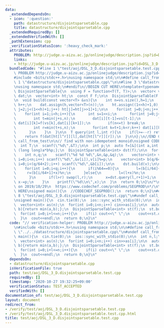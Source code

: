 ```yaml
---
data:
  _extendedDependsOn:
  - icon: ':question:'
    path: datastructure/disjointsparsetable.cpp
    title: datastructure/disjointsparsetable.cpp
  _extendedRequiredBy: []
  _extendedVerifiedWith: []
  _pathExtension: cpp
  _verificationStatusIcon: ':heavy_check_mark:'
  attributes:
    PROBLEM: http://judge.u-aizu.ac.jp/onlinejudge/description.jsp?id=DSL_3_D
    links:
    - http://judge.u-aizu.ac.jp/onlinejudge/description.jsp?id=DSL_3_D
  bundledCode: "#line 1 \"test/aoj/DSL_3_D.disjointsparsetable.test.cpp\"\n// verification-helper:\
    \ PROBLEM http://judge.u-aizu.ac.jp/onlinejudge/description.jsp?id=DSL_3_D\n\n\
    #include <bits/stdc++.h>\nusing namespace std;\n\n#define call_from_test\n#line\
    \ 1 \"datastructure/disjointsparsetable.cpp\"\n\n#line 3 \"datastructure/disjointsparsetable.cpp\"\
    \nusing namespace std;\n#endif\n//BEGIN CUT HERE\ntemplate<typename T>\nstruct\
    \ DisjointSparseTable{\n  using F = function<T(T, T)>;\n  vector< vector<T> >\
    \ dat;\n  vector<int> ht;\n  const F f;\n\n  DisjointSparseTable(F f):f(f){}\n\
    \n  void build(const vector<T> &vs){\n    int n=vs.size(),h=1;\n    while((1<<h)<=n)\
    \ h++;\n    dat.assign(h,vector<T>(n));\n    ht.assign((1<<h)+1,0);\n    for(int\
    \ j=2;j<(1<<h)+1;j++) ht[j]=ht[j>>1]+1;\n\n    for(int j=0;j<n;j++) dat[0][j]=vs[j];\n\
    \    for(int i=1;i<h;i++){\n      int s=1<<i;\n      for(int j=0;j<n;j+=s<<1){\n\
    \        int t=min(j+s,n);\n        dat[i][t-1]=vs[t-1];\n        for(int k=t-2;k>=j;k--)\
    \ dat[i][k]=f(vs[k],dat[i][k+1]);\n        if(n<=t) break;\n        dat[i][t]=vs[t];\n\
    \        int r=min(t+s,n);\n        for(int k=t+1;k<r;k++) dat[i][k]=f(dat[i][k-1],vs[k]);\n\
    \      }\n    }\n  }\n\n  T query(int l,int r){\n    if(l>=--r) return dat[0][l];\n\
    \    return f(dat[ht[l^r]][l],dat[ht[l^r]][r]);\n  }\n\n};\n//END CUT HERE\n#ifndef\
    \ call_from_test\n\n// find with non-idempotent monoid\nsigned CODECHEF_SEGPROD(){\n\
    \  int T;\n  scanf(\"%d\",&T);\n\n  int p;\n  auto f=[&](int a,int b)->int{return\
    \ (long long)a*b%p;};\n  DisjointSparseTable<int> dst(f);\n\n  for(int t=1;t<=T;t++){\n\
    \    int n,q;\n    scanf(\"%d %d %d\",&n,&p,&q);\n    vector<int> v(n);\n    for(int\
    \ i=0;i<n;i++) scanf(\"%d\",&v[i]),v[i]%=p;\n    vector<int> b(q/64+2);\n    for(int\
    \ i=0;i<(q/64+2);i++) scanf(\"%d\",&b[i]);\n\n    dst.build(v);\n\n    int x=0,l=0,r=0;\n\
    \    for(int i=0;i<q;i++){\n      if(i%64==0){\n        l=(b[i/64]+x)%n;\n   \
    \     r=(b[i/64+1]+x)%n;\n      }else{\n        l=(l+x)%n;\n        r=(r+x)%n;\n\
    \      }\n      if(l>r) swap(l,r);\n      x=dst.query(l,r+1)+1;\n      if(x>=p)\
    \ x-=p;\n    }\n    printf(\"%d\\n\",x);\n  }\n  return 0;\n}\n/*\n  verified\
    \ on 2019/10/29\n  https://www.codechef.com/problems/SEGPROD\n*/\n\n//INSERT ABOVE\
    \ HERE\nsigned main(){\n  //CODECHEF_SEGPROD();\n  return 0;\n}\n#endif\n#line\
    \ 8 \"test/aoj/DSL_3_D.disjointsparsetable.test.cpp\"\n#undef call_from_test\n\
    \nsigned main(){\n  cin.tie(0);\n  ios::sync_with_stdio(0);\n\n  int n,l;\n  cin>>n>>l;\n\
    \  vector<int> as(n);\n  for(int i=0;i<n;i++) cin>>as[i];\n\n  auto f=[](int a,int\
    \ b){return min(a,b);};\n  DisjointSparseTable<int> st(f);\n  st.build(as);\n\n\
    \  for(int i=0;i+l<=n;i++){\n    if(i) cout<<\" \";\n    cout<<st.query(i,i+l);\n\
    \  }\n  cout<<endl;\n  return 0;\n}\n"
  code: "// verification-helper: PROBLEM http://judge.u-aizu.ac.jp/onlinejudge/description.jsp?id=DSL_3_D\n\
    \n#include <bits/stdc++.h>\nusing namespace std;\n\n#define call_from_test\n#include\
    \ \"../../datastructure/disjointsparsetable.cpp\"\n#undef call_from_test\n\nsigned\
    \ main(){\n  cin.tie(0);\n  ios::sync_with_stdio(0);\n\n  int n,l;\n  cin>>n>>l;\n\
    \  vector<int> as(n);\n  for(int i=0;i<n;i++) cin>>as[i];\n\n  auto f=[](int a,int\
    \ b){return min(a,b);};\n  DisjointSparseTable<int> st(f);\n  st.build(as);\n\n\
    \  for(int i=0;i+l<=n;i++){\n    if(i) cout<<\" \";\n    cout<<st.query(i,i+l);\n\
    \  }\n  cout<<endl;\n  return 0;\n}\n"
  dependsOn:
  - datastructure/disjointsparsetable.cpp
  isVerificationFile: true
  path: test/aoj/DSL_3_D.disjointsparsetable.test.cpp
  requiredBy: []
  timestamp: '2020-10-27 19:32:25+09:00'
  verificationStatus: TEST_ACCEPTED
  verifiedWith: []
documentation_of: test/aoj/DSL_3_D.disjointsparsetable.test.cpp
layout: document
redirect_from:
- /verify/test/aoj/DSL_3_D.disjointsparsetable.test.cpp
- /verify/test/aoj/DSL_3_D.disjointsparsetable.test.cpp.html
title: test/aoj/DSL_3_D.disjointsparsetable.test.cpp
---
```

